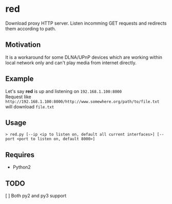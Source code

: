 # red
Download proxy HTTP server. 
Listen incomming GET requests and redirects them according to path.

## Motivation
It is a workaround for some DLNA/UPnP devices which are working within local network only and can't play media from internet directly.

## Example
Let's say __red__ is up and listening on ```192.168.1.100:8000```  
Request like ```http://192.168.1.100:8000/http://www.somewhere.org/path/to/file.txt``` will download ```file.txt```

## Usage
```
> red.py [--ip <ip to listen on, default all current interfaces>] [--port <port to listen on, default 8000>]
```

## Requires
 * Python2
 
## TODO
 [ ] Both py2 and py3 support
